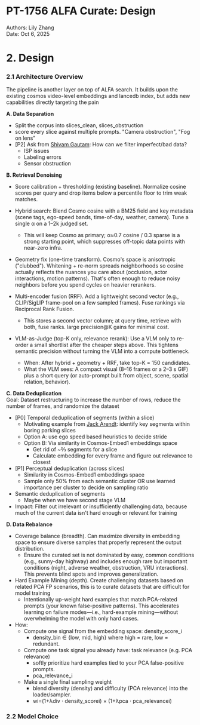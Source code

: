 # PT-1756 ALFA Curate: Design

Authors: Lily Zhang  
Date: Oct 6, 2025

# 2. Design

### 2.1 Architecture Overview

The pipeline is another layer on top of ALFA search. It builds upon the existing cosmos video-level embeddings and lancedb index, but adds new capabilities directly targeting the pain

**A. Data Separation**

* Split the corpus into slices\_clean, slices\_obstruction  
* score every slice against multiple prompts. "Camera obstruction", "Fog on lens"  
* \[P2\] Ask from [Shivam Gautam](mailto:sgautam@lat.ai): How can we filter imperfect/bad data?   
  * ISP issues  
  * Labeling errors   
  * Sensor obstruction


**B. Retrieval Denoising**

* Score calibration \+ thresholding (existing baseline). Normalize cosine scores per query and drop items below a percentile floor to trim weak matches.

* Hybrid search: Blend Cosmo cosine with a BM25 field and key metadata (scene tags, ego-speed bands, time-of-day, weather, camera). Tune a single α on a 1–2k judged set.  
  * This will keep Cosmo as primary; α≈0.7 cosine / 0.3 sparse is a strong starting point, which suppresses off-topic data points with near-zero infra.


* Geometry fix (one-time transform). Cosmo's space is anisotropic ("clubbed"). Whitening \+ re-norm spreads neighborhoods so cosine actually reflects the nuances you care about (occlusion, actor interactions, motion patterns). That's often enough to reduce noisy neighbors before you spend cycles on heavier rerankers.

* Multi-encoder fusion (RRF). Add a lightweight second vector (e.g., CLIP/SigLIP frame-pool on a few sampled frames). Fuse rankings via Reciprocal Rank Fusion.  
  * This stores a second vector column; at query time, retrieve with both, fuse ranks. large precision@K gains for minimal cost.

* VLM-as-Judge (top-K only, relevance rerank): Use a VLM only to re-order a small shortlist after the cheaper steps above. This tightens semantic precision without turning the VLM into a compute bottleneck.  
  * When: After hybrid \+ geometry \+ RRF, take top-K \= 150 candidates.  
  * What the VLM sees: A compact visual (8–16 frames or a 2–3 s GIF) plus a short query (or auto-prompt built from object, scene, spatial relation, behavior).

    

**C. Data Deduplication**  
Goal: Dataset restructuring to increase the number of rows, reduce the number of frames, and randomize the dataset

* \[P0\] Temporal deduplication of segments (within a slice)  
  * Motivating example from [Jack Arendt](mailto:jarendt@lat.ai): identify key segments within boring parking slices  
  * Option A: use ego speed based heuristics to decide stride  
  * Option B: Via similarity in Cosmos-Embed1 embeddings space  
    * Get rid of \~⅔ segments for a slice  
    * Calculate embedding for every frame and figure out relevance to closest   
* \[P1\] Perceptual deduplication (across slices)  
  * Similarity in Cosmos-Embed1 embeddings space  
  * Sample only 50% from each semantic cluster OR use learned importance per cluster to decide on sampling ratio   
* Semantic deduplication of segments   
  * Maybe when we have second stage VLM  
* Impact: Filter out irrelevant or insufficiently challenging data, because much of the current data isn't hard enough or relevant for training

**D. Data Rebalance** 

* Coverage balance (breadth). Can maximize diversity in embedding space to ensure diverse samples that properly represent the output distribution.   
  * Ensure the curated set is not dominated by easy, common conditions (e.g., sunny-day highway) and includes enough rare but important conditions (night, adverse weather, obstruction, VRU interactions). This prevents blind spots and improves generalization.  
* Hard Example Mining (depth).  Create challenging datasets based on related PCA FP scenarios, this is to curate datasets that are difficult for model training  
  * Intentionally up-weight hard examples that match PCA-related prompts (your known false-positive patterns). This accelerates learning on failure modes—i.e., hard-example mining—without overwhelming the model with only hard cases.  
* How:   
  * Compute one signal from the embedding space: density\_score\_i  
    * density\_bin ∈ {low, mid, high} where high \= rare, low \= redundant.  
  * Compute one task signal you already have: task relevance (e.g. PCA relevance)  
    * softly prioritize hard examples tied to your PCA false-positive prompts.  
    * pca\_relevance\_i  
  * Make a single final sampling weight  
    * blend diversity (density) and difficulty (PCA relevance) into the loader/sampler.  
    * wi​=(1+λdiv​ ⋅ density\_scorei​) × (1+λpca ​⋅ pca\_relevancei​)


### 2.2 Model Choice
